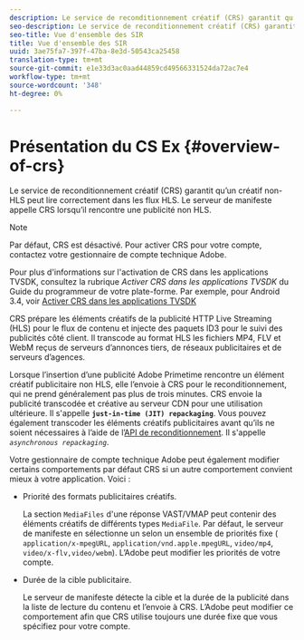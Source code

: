 ```yaml
---
description: Le service de reconditionnement créatif (CRS) garantit qu’un créatif non-HLS peut lire correctement dans les flux HLS. Le serveur de manifeste appelle CRS lorsqu’il rencontre une publicité non HLS.
seo-description: Le service de reconditionnement créatif (CRS) garantit qu’un créatif non-HLS peut lire correctement dans les flux HLS. Le serveur de manifeste appelle CRS lorsqu’il rencontre une publicité non HLS.
seo-title: Vue d'ensemble des SIR
title: Vue d'ensemble des SIR
uuid: 3ae75fa7-397f-47ba-8e3d-50543ca25458
translation-type: tm+mt
source-git-commit: e1e33d3ac0aad44859cd49566331524da72ac7e4
workflow-type: tm+mt
source-wordcount: '348'
ht-degree: 0%

---
```



# Présentation du CS Ex {#overview-of-crs}

Le service de reconditionnement créatif (CRS) garantit qu’un créatif non-HLS peut lire correctement dans les flux HLS. Le serveur de manifeste appelle CRS lorsqu’il rencontre une publicité non HLS.

>[!NOTE]
>
>Par défaut, CRS est désactivé. Pour activer CRS pour votre compte, contactez votre gestionnaire de compte technique Adobe.
>
>Pour plus d&#39;informations sur l&#39;activation de CRS dans les applications TVSDK, consultez la rubrique *Activer CRS dans les applications TVSDK* du Guide du programmeur de votre plate-forme. Par exemple, pour Android 3.4, voir [Activer CRS dans les applications TVSDK](../../programming/tvsdk-3x-android-prog/android-3x-advertising/ad-insertion/ad-transcoding/android-3x-ad-transcoding.md)

CRS prépare les éléments créatifs de la publicité HTTP Live Streaming (HLS) pour le flux de contenu et injecte des paquets ID3 pour le suivi des publicités côté client. Il transcode au format HLS les fichiers MP4, FLV et WebM reçus de serveurs d’annonces tiers, de réseaux publicitaires et de serveurs d’agences.

Lorsque l’insertion d’une publicité Adobe Primetime rencontre un élément créatif publicitaire non HLS, elle l’envoie à CRS pour le reconditionnement, qui ne prend généralement pas plus de trois minutes. CRS envoie la publicité transcodée et créative au serveur CDN pour une utilisation ultérieure. Il s&#39;appelle **`just-in-time (JIT) repackaging`**. Vous pouvez également transcoder les éléments créatifs publicitaires avant qu’ils ne soient nécessaires à l’aide de l’[API de reconditionnement](../../primetime-ad-insertion/~old-creative-repackaging-service/api-repackage.md). Il s&#39;appelle *`asynchronous repackaging`*.

Votre gestionnaire de compte technique Adobe peut également modifier certains comportements par défaut CRS si un autre comportement convient mieux à votre application. Voici :

* Priorité des formats publicitaires créatifs.

   La section `MediaFiles` d&#39;une réponse VAST/VMAP peut contenir des éléments créatifs de différents types `MediaFile`. Par défaut, le serveur de manifeste en sélectionne un selon un ensemble de priorités fixe ( `application/x-mpegURL`, `application/vnd.apple.mpegURL`, `video/mp4`, `video/x-flv,video/webm`). L’Adobe peut modifier les priorités de votre compte.
* Durée de la cible publicitaire.

   Le serveur de manifeste détecte la cible et la durée de la publicité dans la liste de lecture du contenu et l’envoie à CRS. L’Adobe peut modifier ce comportement afin que CRS utilise toujours une durée fixe que vous spécifiez pour votre compte.

